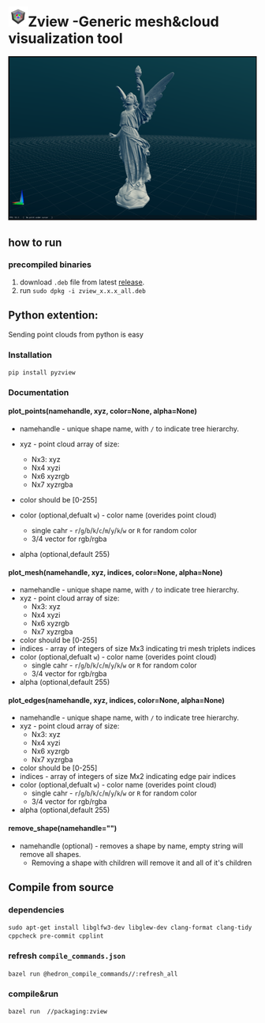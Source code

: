 

<h1><img src="packaging/zview.png" height=40 >Zview -Generic mesh&cloud visualization tool</h1>


![Zview screenshot](res/screenshot.png "Zview screenshot")


## how to run
### precompiled binaries
1. download `.deb` file from latest [release](https://github.com/ohadmen/zview/releases).
2. run `sudo dpkg -i zview_x.x.x_all.deb`
## Python extention:
Sending point clouds from python is easy

### Installation

`pip install pyzview`

### Documentation

#### plot_points(namehandle, xyz, color=None, alpha=None)

* namehandle - unique shape name, with `/` to indicate tree hierarchy.
* xyz - point cloud array of size:
  * Nx3: xyz
  * Nx4 xyzi
  * Nx6 xyzrgb
  * Nx7 xyzrgba
* color should be [0-255]
  
* color (optional,defualt `w`) - color name (overides point cloud)
  * single cahr - `r`/`g`/`b`/`k`/`c`/`m`/`y`/`k`/`w` or `R` for random color
  * 3/4 vector for rgb/rgba
* alpha (optional,default 255)

#### plot_mesh(namehandle, xyz, indices, color=None, alpha=None)

* namehandle - unique shape name, with `/` to indicate tree hierarchy.
* xyz - point cloud array of size:
  * Nx3: xyz
  * Nx4 xyzi
  * Nx6 xyzrgb
  * Nx7 xyzrgba
* color should be [0-255]
* indices - array of integers of size Mx3 indicating tri mesh triplets indices
* color (optional,defualt `w`) - color name (overides point cloud)
  * single cahr - `r`/`g`/`b`/`k`/`c`/`m`/`y`/`k`/`w` or `R` for random color
  * 3/4 vector for rgb/rgba
* alpha (optional,default 255)

#### plot_edges(namehandle, xyz, indices, color=None, alpha=None)

* namehandle - unique shape name, with `/` to indicate tree hierarchy.
* xyz - point cloud array of size:
  * Nx3: xyz
  * Nx4 xyzi
  * Nx6 xyzrgb
  * Nx7 xyzrgba
* color should be [0-255]
* indices - array of integers of size Mx2 indicating edge pair indices 
* color (optional,defualt `w`) - color name (overides point cloud)
  * single cahr - `r`/`g`/`b`/`k`/`c`/`m`/`y`/`k`/`w` or `R` for random color
  * 3/4 vector for rgb/rgba
* alpha (optional,default 255)

#### remove_shape(namehandle="")

* namehandle (optional) - removes a shape by name, empty string will remove all shapes.
  * Removing a shape with children will remove it and all of it's children


## Compile from source

### dependencies

`sudo apt-get install libglfw3-dev libglew-dev clang-format clang-tidy cppcheck pre-commit cpplint`


### refresh `compile_commands.json`
 `bazel run @hedron_compile_commands//:refresh_all`

### compile&run
`bazel run  //packaging:zview`
